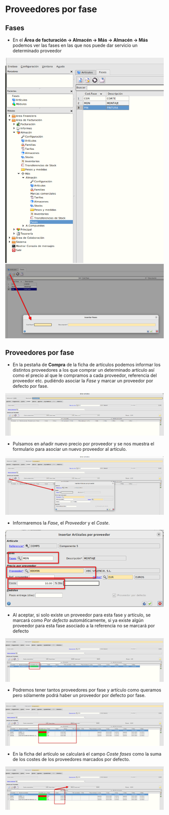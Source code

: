 # Proveedores por fase

## Fases
* En el **Área de facturación -> Almacén -> Más -> Almacén -> Más** podemos ver las fases en las que nos puede dar servicio un determinado proveedor

![Fases](./img/formfases.png)
![Fases](./img/formRecordfases.png)

## Proveedores por fase

* En la pestaña de **Compra** de la ficha de artículos podemos informar los distintos proveedores a los que comprar un determinado artículo así como el precio al que le compramos a cada proveedor, referencia del proveedor etc. pudiéndo asociar la *Fase* y marcar un proveedor por defecto por fase.

![Proveedores por fase](./img/formRecordarticulos_compras.png)

* Pulsamos en añadir nuevo precio por proveedor y se nos muestra el formulario para asociar un nuevo proveedor al artículo.

![Proveedores por fase](./img/formRecordarticulos_compras2.png)

* Informaremos la *Fase*, el *Proveedor* y el *Coste*.

![Proveedores por fase](./img/formRecordarticulos_compras3.png)


* Al aceptar, si solo existe un proveedor para esta fase y artículo, se marcará como *Por defecto* automáticamente, si ya existe algún proveedor para esta fase asociado a la referencia no se marcará por defecto

![Proveedores por fase](./img/formRecordarticulos_compras4.png)

* Podremos tener tantos proveedores por fase y artículo como queramos pero sólamente podrá haber un proveedor por defecto por fase.

![Proveedores por fase](./img/formRecordarticulos_compras5.png)

* En la ficha del artículo se calculará el campo *Coste fases* como la suma de los costes de los proveedores marcados por defecto.

![Proveedores por fase](./img/formRecordarticulos_compras6.png)

